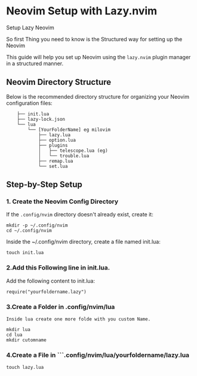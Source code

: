 # Neovim Setup with Lazy.nvim
Setup Lazy Neovim

So first Thing you need to know is the Structured way for setting up the Neovim 

This guide will help you set up Neovim using the `lazy.nvim` plugin manager in a structured manner.

## Neovim Directory Structure

Below is the recommended directory structure for organizing your Neovim configuration files:

```nvim
    ├── init.lua
    ├── lazy-lock.json
    └── lua
        └── [YourFolderName] eg milovim
            ├── lazy.lua  
            ├── option.lua
            ├── plugins
            │   ├── telescope.lua (eg)
            │   └── trouble.lua
            ├── remap.lua
            └── set.lua

```
## Step-by-Step Setup

### 1. Create the Neovim Config Directory
If the `.config/nvim` directory doesn't already exist, create it:

```bash/zsh
mkdir -p ~/.config/nvim
cd ~/.config/nvim
```


Inside the ~/.config/nvim directory, create a file named init.lua:

```zsh/bash
touch init.lua
```

### 2.Add this Following line in init.lua.
  Add the following content to init.lua:
```
require("yourfoldername.lazy")
```

### 3.Create a Folder in .config/nvim/lua
    Inside lua create one more folde with you custom Name.
```zsh/bash
mkdir lua
cd lua
mkdir cutomname
```

### 4.Create a File in ```.config/nvim/lua/yourfoldername/lazy.lua

```
touch lazy.lua
```


